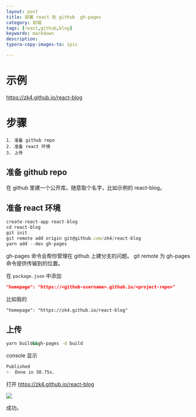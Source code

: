 ```yaml
---
layout: post
title: 部署 react 到 github  gh-pages
category: 前端
tags: [react,github,blog]
keywords: markdown
description:
typora-copy-images-to: ipic

---
```


# 示例

<https://zk4.github.io/react-blog>

# 步骤

    1. 准备 github repo
    2. 准备 react 环境
    3. 上传



## 准备 github repo

在 github 里建一个公开库。随意取个名字，比如示例的 react-blog。

## 准备 react 环境

``` js 
create-react-app react-blog
cd react-blog
git init 
git remote add origin git@github.com/zk4/react-blog
yarn add --dev gh-pages 
```

gh-pages 命令会帮你管理在 github 上建分支的问题。
git remote  为 gh-pages 命令提供传输到的位置。


在 `package.json` 中添加

```json
"homepage": "https://<github-username>.github.io/<project-repo>"
```

比如我的

````
"homepage": "https://zk4.github.io/react-blog"
````



## 上传

```bash
yarn build&&gh-pages -d build
```



console 显示

````bash
Published
✨  Done in 50.75s.
````



 打开 <https://zk4.github.io/react-blog>

![](https://ws1.sinaimg.cn/large/006tNbRwly1fyezjkcqsnj30i30cnmzk.jpg)

成功。

